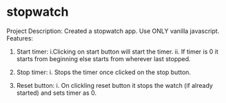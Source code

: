 # stopwatch
Project Description:
Created a stopwatch app. Use ONLY vanilla javascript.
Features:
1. Start timer:
    i.Clicking on start button will start the timer.
    ii. If timer is 0 it starts from beginning else starts from wherever last stopped.

2. Stop timer:
  i. Stops the timer once clicked on the stop button.

3. Reset button:
  i. On clickling reset button it stops the watch (if already started) and sets timer as 0.
